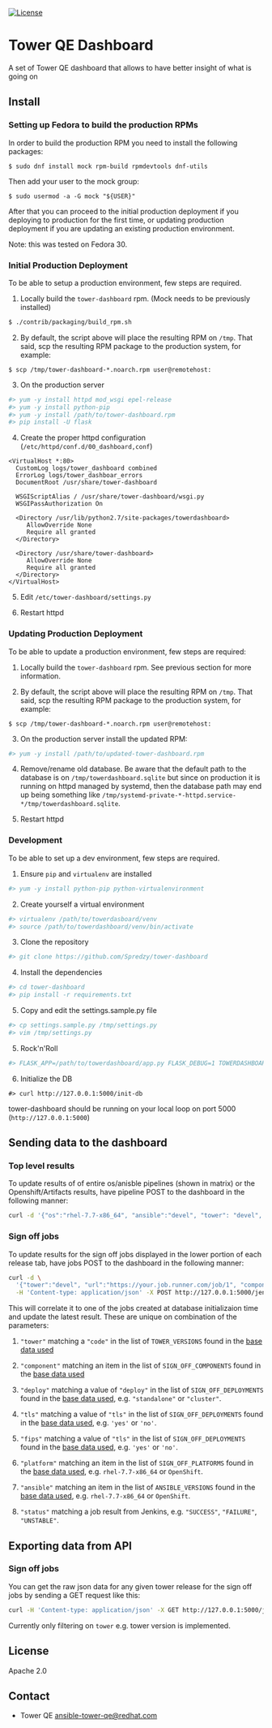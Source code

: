 [![License](https://img.shields.io/badge/License-Apache%202.0-blue.svg)](https://opensource.org/licenses/Apache-2.0)

# Tower QE Dashboard

A set of Tower QE dashboard that allows to have better insight of what is going on

## Install

### Setting up Fedora to build the production RPMs

In order to build the production RPM you need to install the following
packages:

```console
$ sudo dnf install mock rpm-build rpmdevtools dnf-utils
```

Then add your user to the mock group:

```console
$ sudo usermod -a -G mock "${USER}"
```

After that you can proceed to the initial production deployment if you
deploying to production for the first time, or updating production deployment
if you are updating an existing production environment.

Note: this was tested on Fedora 30.

### Initial Production Deployment

To be able to setup a production environment, few steps are required.

  1. Locally build the `tower-dashboard` rpm. (Mock needs to be previously installed)

  ```bash
  $ ./contrib/packaging/build_rpm.sh
  ```

  2. By default, the script above will place the resulting RPM on `/tmp`. That
     said, scp the resulting RPM package to the production system, for example:

  ```console
  $ scp /tmp/tower-dashboard-*.noarch.rpm user@remotehost:
  ```

  3. On the production server

  ```bash
  #> yum -y install httpd mod_wsgi epel-release
  #> yum -y install python-pip
  #> yum -y install /path/to/tower-dashboard.rpm
  #> pip install -U flask
  ```

  4. Create the proper httpd configuration (`/etc/httpd/conf.d/00_dashboard,conf`)

  ```
  <VirtualHost *:80>
    CustomLog logs/tower_dashboard combined
    ErrorLog logs/tower_dashboar_errors
    DocumentRoot /usr/share/tower-dashboard

    WSGIScriptAlias / /usr/share/tower-dashboard/wsgi.py
    WSGIPassAuthorization On

    <Directory /usr/lib/python2.7/site-packages/towerdashboard>
       AllowOverride None
       Require all granted
    </Directory>

    <Directory /usr/share/tower-dashboard>
       AllowOverride None
       Require all granted
    </Directory>
  </VirtualHost>
  ```

 5. Edit `/etc/tower-dashboard/settings.py`

 6. Restart httpd

### Updating Production Deployment

To be able to update a production environment, few steps are required:

  1. Locally build the `tower-dashboard` rpm. See previous section for more information.

  2. By default, the script above will place the resulting RPM on `/tmp`. That
     said, scp the resulting RPM package to the production system, for example:

  ```console
  $ scp /tmp/tower-dashboard-*.noarch.rpm user@remotehost:
  ```

  3. On the production server install the updated RPM:

  ```bash
  #> yum -y install /path/to/updated-tower-dashboard.rpm
  ```

  4. Remove/rename old database. Be aware that the default path to the database
     is on `/tmp/towerdashboard.sqlite` but since on production it is running
     on httpd managed by systemd, then the database path may end up being
     something like `/tmp/systemd-private-*-httpd.service-*/tmp/towerdashboard.sqlite`.

  5. Restart httpd

### Development

To be able to set up a dev environment, few steps are required.

  1. Ensure `pip` and `virtualenv` are installed

  ```bash
  #> yum -y install python-pip python-virtualenvironment
  ```

  2. Create yourself a virtual environment

  ``` bash
  #> virtualenv /path/to/towerdasboard/venv
  #> source /path/to/towerdashboard/venv/bin/activate
  ```

  3. Clone the repository

  ``` bash
  #> git clone https://github.com/Spredzy/tower-dashboard
  ```

  4. Install the dependencies

  ``` bash
  #> cd tower-dashboard
  #> pip install -r requirements.txt
  ```

  5. Copy and edit the settings.sample.py file

  ``` bash
  #> cp settings.sample.py /tmp/settings.py
  #> vim /tmp/settings.py
  ```

  5. Rock'n'Roll

  ``` bash
  #> FLASK_APP=/path/to/towerdashboard/app.py FLASK_DEBUG=1 TOWERDASHBOARD_SETTINGS=/tmp/settings.py flask run
  ```

  6. Initialize the DB
  ```
  #> curl http://127.0.0.1:5000/init-db
  ```

tower-dashboard should be running on your local loop on port 5000 (`http://127.0.0.1:5000`)


## Sending data to the dashboard

### Top level results

To update results of of entire os/anisble pipelines (shown in matrix) or the Openshift/Artifacts results, have pipeline POST to the dashboard in the following manner:

```bash
curl -d '{"os":"rhel-7.7-x86_64", "ansible":"devel", "tower": "devel", "status": "SUCCESS", "url": "https://myjobrunnner.net/job/1"}' -H 'Content-type: application/json' -X POST http://127.0.0.1:5000/jenkins/results
```

### Sign off jobs
To update results for the sign off jobs displayed in the lower portion of each release tab, have jobs POST to the dashboard in the following manner:
```bash
curl -d \
  '{"tower":"devel", "url":"https://your.job.runner.com/job/1", "component":"install", "status":"FAILURE", "tls":"yes", "fips":"no", "deploy":"standalone", "platform":"rhel-7.7-x86_64", "ansible": "devel"}' \
  -H 'Content-type: application/json' -X POST http://127.0.0.1:5000/jenkins/sign_off_jobs
```
This will correlate it to one of the jobs created at database initializaion time and update the latest result.
These are unique on combination of the parameters:

1)  `"tower"` matching a `"code"` in the list of `TOWER_VERSIONS` found in the [base data used](https://github.com/ansible/tower-dashboard/blob/master/towerdashboard/data/base.py)

1)  `"component"` matching an item in the list of `SIGN_OFF_COMPONENTS` found in the [base data used](https://github.com/ansible/tower-dashboard/blob/master/towerdashboard/data/base.py)

1)  `"deploy"` matching a value of `"deploy"` in the list of `SIGN_OFF_DEPLOYMENTS` found in the [base data used](https://github.com/ansible/tower-dashboard/blob/master/towerdashboard/data/base.py), e.g. `"standalone"` or `"cluster"`.

1)  `"tls"` matching a value of `"tls"` in the list of `SIGN_OFF_DEPLOYMENTS` found in the [base data used](https://github.com/ansible/tower-dashboard/blob/master/towerdashboard/data/base.py), e.g. `'yes'` or `'no'`.

1)  `"fips"` matching a value of `"tls"` in the list of `SIGN_OFF_DEPLOYMENTS` found in the [base data used](https://github.com/ansible/tower-dashboard/blob/master/towerdashboard/data/base.py), e.g. `'yes'` or `'no'`.

1)  `"platform"` matching an item in the list of `SIGN_OFF_PLATFORMS` found in the [base data used](https://github.com/ansible/tower-dashboard/blob/master/towerdashboard/data/base.py), e.g. `rhel-7.7-x86_64` or `OpenShift`.

1)  `"ansible"` matching an item in the list of `ANSIBLE_VERSIONS` found in the [base data used](https://github.com/ansible/tower-dashboard/blob/master/towerdashboard/data/base.py), e.g. `rhel-7.7-x86_64` or `OpenShift`.

1)  `"status"` matching a job result from Jenkins, e.g. `"SUCCESS"`, `"FAILURE"`, `"UNSTABLE"`.


## Exporting data from API

### Sign off jobs

You can get the raw json data for any given tower release for the sign off jobs by sending a GET request like this:

```bash
curl -H 'Content-type: application/json' -X GET http://127.0.0.1:5000/jenkins/sign_off_jobs?tower=devel
```

Currently only filtering on `tower` e.g. tower version is implemented.

## License

Apache 2.0


## Contact

  * Tower QE  <ansible-tower-qe@redhat.com>
